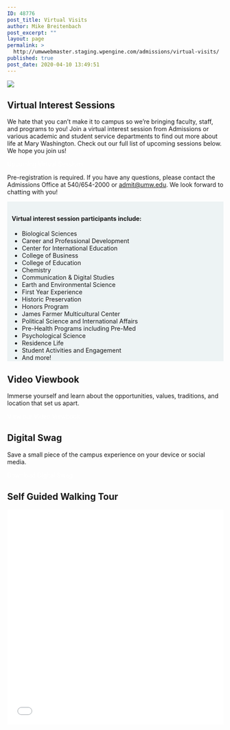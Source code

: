 ```yaml
---
ID: 48776
post_title: Virtual Visits
author: Mike Breitenbach
post_excerpt: ""
layout: page
permalink: >
  http://umwwebmaster.staging.wpengine.com/admissions/virtual-visits/
published: true
post_date: 2020-04-10 13:49:51
---
```

<img src="http://www.umw.edu/admissions/wp-content/uploads/sites/6/2020/04/Virtual-Visit-header-sml.jpg" />
<div class="clearfix umw-grid">
<div class="one-half first">
<h2>Virtual Interest Sessions</h2>
We hate that you can’t make it to campus so we’re bringing faculty, staff, and programs to you! Join a virtual interest session from Admissions or various academic and student service departments to find out more about life at Mary Washington. Check out our full list of upcoming sessions below. We hope you join us!

<a class="button" style="color: #fff; text-decoration: none;" href="https://admissions.umw.edu/portal/webinars">Upcoming Virtual Sessions</a>

Pre-registration is required. If you have any questions, please contact the Admissions Office at 540/654-2000 or <a href="mailto:admit@umw.edu">admit@umw.edu</a>. We look forward to chatting with you!

</div>
<div class="one-half" style="background: #edf3f4; padding: .75em .75em 0 .75em; margin-bottom: .75em;">
<h4>Virtual interest session participants include:</h4>
<ul>
 	<li>Biological Sciences</li>
 	<li>Career and Professional Development</li>
 	<li>Center for International Education</li>
 	<li>College of Business</li>
 	<li>College of Education</li>
 	<li>Chemistry</li>
 	<li>Communication &amp; Digital Studies</li>
 	<li>Earth and Environmental Science</li>
 	<li>First Year Experience</li>
 	<li>Historic Preservation</li>
 	<li>Honors Program</li>
 	<li>James Farmer Multicultural Center</li>
 	<li>Political Science and International Affairs</li>
 	<li>Pre-Health Programs including Pre-Med</li>
 	<li>Psychological Science</li>
 	<li>Residence Life</li>
 	<li>Student Activities and Engagement</li>
 	<li>And more!</li>
</ul>
</div>
<div class="one-half first">
<h2>Video Viewbook</h2>
Immerse yourself and learn about the opportunities, values, traditions, and location that set us apart.

<a class="button" style="color: #fff; text-decoration: none;" href="https://umw.university-tour.com/homepage.php">View our Video Viewbook</a>

</div>
</div>
<h2>Digital Swag</h2>
Save a small piece of the campus experience on your device or social media.

<a class="button" style="color: #fff; text-decoration: none;" href="https://www.umw.edu/admissions/youarein/digital-swag/">Download Digital Swag</a>
<h2>Self Guided Walking Tour</h2>
<iframe style="border: none; width: 100%; height: 500px;" src="//e.issuu.com/embed.html?backgroundColor=%23aec0d9&amp;d=self_guided_walking_tour_-_march_2020&amp;hideIssuuLogo=true&amp;hideShareButton=true&amp;u=umwpublications" allowfullscreen="allowfullscreen"></iframe>